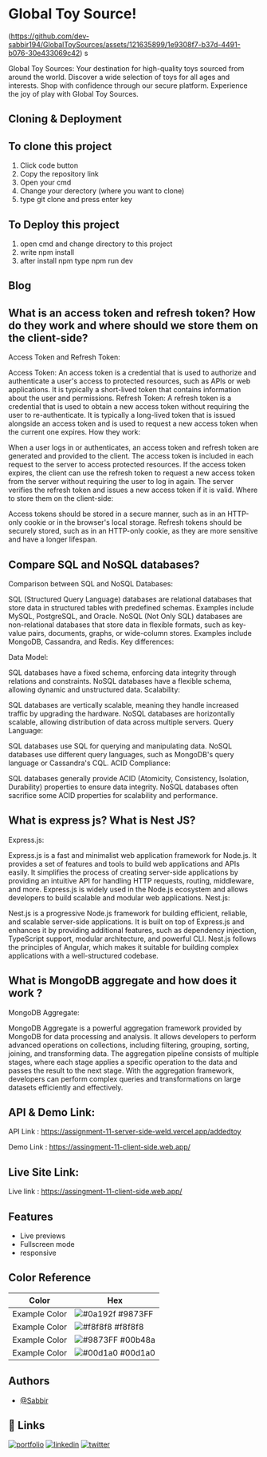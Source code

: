 
# Global Toy Source!
(https://github.com/dev-sabbir194/GlobalToySources/assets/121635899/1e9308f7-b37d-4491-b076-30e433069c42)
s


Global Toy Sources: Your destination for high-quality toys sourced from around the world. Discover a wide selection of toys for all ages and interests. Shop with confidence through our secure platform. Experience the joy of play with Global Toy Sources.




## Cloning & Deployment
## To clone this project
   1. Click code button 
   2. Copy the repository link 
   3. Open your cmd 
   4. Change your derectory (where you want to clone)
   5. type git clone and press enter key



## To Deploy this project

1. open cmd and change directory to this project
2. write npm install
3. after install npm type npm run dev
## Blog
## What is an access token and refresh token? How do they work and where should we store them on the client-side?

Access Token and Refresh Token:

Access Token:
An access token is a credential that is used to authorize and authenticate a user's access to protected resources, such as APIs or web applications. It is typically a short-lived token that contains information about the user and permissions.
Refresh Token: A refresh token is a credential that is used to obtain a new access token without requiring the user to re-authenticate. It is typically a long-lived token that is issued alongside an access token and is used to request a new access token when the current one expires.
How they work:

When a user logs in or authenticates, an access token and refresh token are generated and provided to the client.
The access token is included in each request to the server to access protected resources.
If the access token expires, the client can use the refresh token to request a new access token from the server without requiring the user to log in again.
The server verifies the refresh token and issues a new access token if it is valid.
Where to store them on the client-side:

Access tokens should be stored in a secure manner, such as in an HTTP-only cookie or in the browser's local storage.
Refresh tokens should be securely stored, such as in an HTTP-only cookie, as they are more sensitive and have a longer lifespan.

##  Compare SQL and NoSQL databases?
Comparison between SQL and NoSQL Databases:

SQL (Structured Query Language) databases are relational databases that store data in structured tables with predefined schemas. Examples include MySQL, PostgreSQL, and Oracle. NoSQL (Not Only SQL) databases are non-relational databases that store data in flexible formats, such as key-value pairs, documents, graphs, or wide-column stores. Examples include MongoDB, Cassandra, and Redis.
Key differences:

Data Model:

SQL databases have a fixed schema, enforcing data integrity through relations and constraints. NoSQL databases have a flexible schema, allowing dynamic and unstructured data.
Scalability:

SQL databases are vertically scalable, meaning they handle increased traffic by upgrading the hardware. NoSQL databases are horizontally scalable, allowing distribution of data across multiple servers.
Query Language:

SQL databases use SQL for querying and manipulating data. NoSQL databases use different query languages, such as MongoDB's query language or Cassandra's CQL.
ACID Compliance:

SQL databases generally provide ACID (Atomicity, Consistency, Isolation, Durability) properties to ensure data integrity. NoSQL databases often sacrifice some ACID properties for scalability and performance.


## What is express js? What is Nest JS?

Express.js:

Express.js is a fast and minimalist web application framework for Node.js. It provides a set of features and tools to build web applications and APIs easily. It simplifies the process of creating server-side applications by providing an intuitive API for handling HTTP requests, routing, middleware, and more. Express.js is widely used in the Node.js ecosystem and allows developers to build scalable and modular web applications.
Nest.js:

Nest.js is a progressive Node.js framework for building efficient, reliable, and scalable server-side applications. It is built on top of Express.js and enhances it by providing additional features, such as dependency injection, TypeScript support, modular architecture, and powerful CLI. Nest.js follows the principles of Angular, which makes it suitable for building complex applications with a well-structured codebase.

## What is MongoDB aggregate and how does it work ?
MongoDB Aggregate:

MongoDB Aggregate is a powerful aggregation framework provided by MongoDB for data processing and analysis. It allows developers to perform advanced operations on collections, including filtering, grouping, sorting, joining, and transforming data. The aggregation pipeline consists of multiple stages, where each stage applies a specific operation to the data and passes the result to the next stage. With the aggregation framework, developers can perform complex queries and transformations on large datasets efficiently and effectively.
## API & Demo Link: 

API Link : https://assignment-11-server-side-weld.vercel.app/addedtoy

Demo Link : https://assingment-11-client-side.web.app/


## Live Site Link:

Live link : https://assingment-11-client-side.web.app/
## Features
- Live previews
- Fullscreen mode
- responsive

## Color Reference

| Color             | Hex                                                                |
| ----------------- | ------------------------------------------------------------------ |
| Example Color | ![#0a192f](https://via.placeholder.com/10/0a192f?text=+) #9873FF |
| Example Color | ![#f8f8f8](https://via.placeholder.com/10/f8f8f8?text=+) #f8f8f8 |
| Example Color | ![#9873FF](https://via.placeholder.com/10/00b48a?text=+) #00b48a |
| Example Color | ![#00d1a0](https://via.placeholder.com/10/00b48a?text=+) #00d1a0 |


## Authors

- [@Sabbir](https://github.com/dev-sabbir194)


## 🔗 Links
[![portfolio](https://img.shields.io/badge/my_portfolio-000?style=for-the-badge&logo=ko-fi&logoColor=white)](https://github.com/dev-sabbir194)
[![linkedin](https://img.shields.io/badge/linkedin-0A66C2?style=for-the-badge&logo=linkedin&logoColor=white)](https://github.com/dev-sabbir194)
[![twitter](https://img.shields.io/badge/twitter-1DA1F2?style=for-the-badge&logo=twitter&logoColor=white)](https://github.com/dev-sabbir194)

